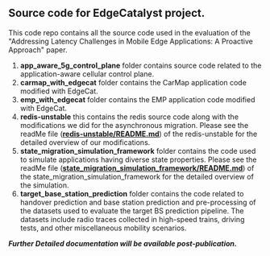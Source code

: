 ## Source code for EdgeCatalyst project.

This code repo contains all the source code used in the evaluation of the "Addressing Latency Challenges in Mobile Edge Applications: A Proactive Approach" paper.


1. **app_aware_5g_control_plane** folder contains source code related to the application-aware cellular control plane.
2. **carmap_with_edgecat** folder contains the CarMap application code modified with EdgeCat.
3. **emp_with_edgecat** folder contains the EMP application code modified with EdgeCat.
4. **redis-unstable** this contains the redis source code along with the modifications we did for the asynchronous migration. Please see the readMe file ([**redis-unstable/README.md**](./redis-unstable/README.md)) of the redis-unstable for the detailed overview of our modifications.
5. **state_migration_simulation_framework** folder contains the code used to simulate applications having diverse state properties. Please see the readMe file ([**state_migration_simulation_framework/README.md**](state_migration_simulation_framework/README.md)) of the state_migration_simulation_framework for the detailed overview of the simulation.
6. **target_base_station_prediction** folder contains the code related to handover prediction and base station prediction and pre-processing of the datasets used to evaluate the target BS prediction pipeline. The datasets include radio traces collected in high-speed trains, driving tests, and other miscellaneous mobility scenarios.

*****Further Detailed documentation will be available post-publication.*****
